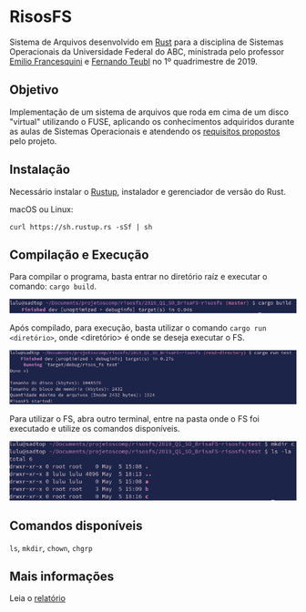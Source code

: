 # RisosFS

Sistema de Arquivos desenvolvido em [Rust](https://www.rust-lang.org/) para a disciplina de Sistemas Operacionais da Universidade Federal do ABC, ministrada pelo professor [Emilio Francesquini](http://professor.ufabc.edu.br/~e.francesquini/) e [Fernando Teubl](http://professor.ufabc.edu.br/~fernando.teubl/) no 1º quadrimestre de 2019.

## Objetivo

Implementação de um sistema de arquivos que roda em cima de um disco "virtual" utilizando o FUSE, aplicando os conhecimentos adquiridos durante as aulas de Sistemas Operacionais e atendendo os [requisitos propostos](http://professor.ufabc.edu.br/~e.francesquini/2019.q1.so/projeto/index.html) pelo projeto.

## Instalação

Necessário instalar o [Rustup](https://www.rust-lang.org/learn/get-started), instalador e gerenciador de versão do Rust.

macOS ou Linux:
```
curl https://sh.rustup.rs -sSf | sh
```

## Compilação e Execução

Para compilar o programa, basta entrar no diretório raíz e executar o comando: `cargo build`.

![Build RisosFS](./buildrisos.png)

Após compilado, para execução, basta utilizar o comando `cargo run <diretório>`, onde <diretório> é onde se deseja executar o FS.

![Execução do RisosFS](./runrisos.png)

Para utilizar o FS, abra outro terminal, entre na pasta onde o FS foi executado e utilize os comandos disponíveis.

![ls RisosFS](./lsrisos.png)

## Comandos disponíveis

`ls`, `mkdir`, `chown`, `chgrp`

## Mais informações

Leia o [relatório](https://github.com/ufabc-bcc/2019_Q1_SO_BrisaFS-risosfs/blob/master/relatorio.md)